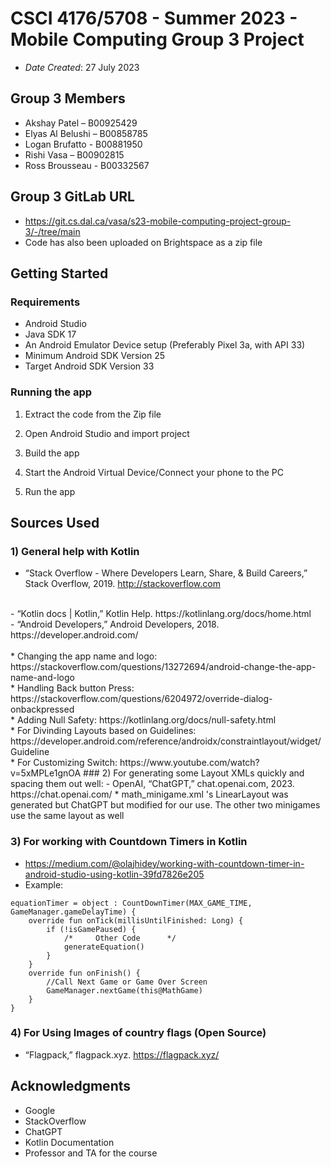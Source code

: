 # CSCI 4176/5708 - Summer 2023 - Mobile Computing Group 3 Project


* *Date Created*: 27 July 2023


## Group 3 Members

* Akshay Patel – B00925429
* Elyas Al Belushi – B00858785
* Logan Brufatto - B00881950
* Rishi Vasa – B00902815
* Ross Brousseau - B00332567


## Group 3 GitLab URL
* https://git.cs.dal.ca/vasa/s23-mobile-computing-project-group-3/-/tree/main
 * Code has also been uploaded on Brightspace as a zip file

## Getting Started

### Requirements
* Android Studio
* Java SDK 17
* An Android Emulator Device setup (Preferably Pixel 3a, with API 33)
* Minimum Android SDK Version 25
* Target Android SDK Version 33

### Running the app

1) Extract the code from the Zip file

2) Open Android Studio and import project

3) Build the app

4) Start the Android Virtual Device/Connect your phone to the PC

5) Run the app


## Sources Used

### 1) General help with Kotlin
- “Stack Overflow - Where Developers Learn, Share, & Build Careers,” Stack Overflow, 2019. http://stackoverflow.com
<br />
- “Kotlin docs | Kotlin,” Kotlin Help. https://kotlinlang.org/docs/home.html
 <br />
- “Android Developers,” Android Developers, 2018. https://developer.android.com/
<br /> <br />
* Changing the app name and logo: https://stackoverflow.com/questions/13272694/android-change-the-app-name-and-logo
<br />
* Handling Back button Press: https://stackoverflow.com/questions/6204972/override-dialog-onbackpressed
<br />
* Adding Null Safety: https://kotlinlang.org/docs/null-safety.html
<br />
* For Divinding Layouts based on Guidelines: https://developer.android.com/reference/androidx/constraintlayout/widget/Guideline
<br />
* For Customizing Switch: https://www.youtube.com/watch?v=5xMPLe1gnOA
### 2) For generating some Layout XMLs quickly and spacing them out well:
- OpenAI, “ChatGPT,” chat.openai.com, 2023. https://chat.openai.com/  
* math_minigame.xml 's LinearLayout was generated but ChatGPT but modified for our use. The other two minigames use the same layout as well

### 3) For working with Countdown Timers in Kotlin
* https://medium.com/@olajhidey/working-with-countdown-timer-in-android-studio-using-kotlin-39fd7826e205
* Example:
```
equationTimer = object : CountDownTimer(MAX_GAME_TIME, GameManager.gameDelayTime) {
    override fun onTick(millisUntilFinished: Long) {
        if (!isGamePaused) {
            /*     Other Code      */
            generateEquation()
        }
    }
    override fun onFinish() {
        //Call Next Game or Game Over Screen
        GameManager.nextGame(this@MathGame)
    }
}
```

### 4) For Using Images of country flags (Open Source)
- “Flagpack,” flagpack.xyz. https://flagpack.xyz/

## Acknowledgments

* Google
* StackOverflow
* ChatGPT
* Kotlin Documentation
* Professor and TA for the course


